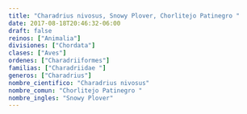 ```yaml
---
title: "Charadrius nivosus, Snowy Plover, Chorlitejo Patinegro "
date: 2017-08-18T20:46:32-06:00
draft: false
reinos: ["Animalia"]
divisiones: ["Chordata"]
clases: ["Aves"]
ordenes: ["Charadriiformes"]
familias: ["Charadriidae "]
generos: ["Charadrius"]
nombre_cientifico: "Charadrius nivosus"
nombre_comun: "Chorlitejo Patinegro "
nombre_ingles: "Snowy Plover"
---
```

